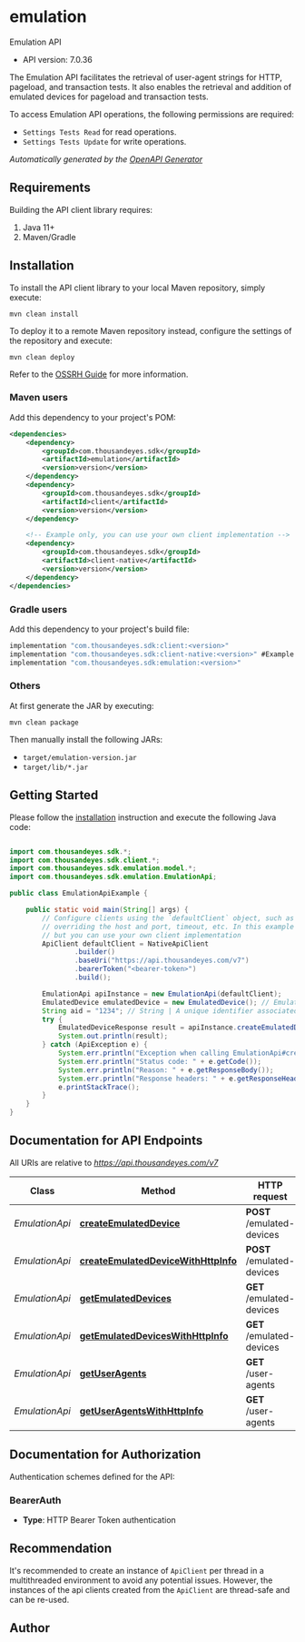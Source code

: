 # emulation

Emulation API

- API version: 7.0.36

The Emulation API facilitates the retrieval of user-agent strings for HTTP, pageload, and transaction tests. It also enables the retrieval and addition of emulated devices for pageload and transaction tests.

To access Emulation API operations, the following permissions are required:

* `Settings Tests Read` for read operations.
* `Settings Tests Update` for write operations.



*Automatically generated by the [OpenAPI Generator](https://openapi-generator.tech)*

## Requirements

Building the API client library requires:

1. Java 11+
2. Maven/Gradle

## Installation

To install the API client library to your local Maven repository, simply execute:

```shell
mvn clean install
```

To deploy it to a remote Maven repository instead, configure the settings of the repository and execute:

```shell
mvn clean deploy
```

Refer to the [OSSRH Guide](http://central.sonatype.org/pages/ossrh-guide.html) for more information.

### Maven users

Add this dependency to your project's POM:

```xml
<dependencies>
    <dependency>
        <groupId>com.thousandeyes.sdk</groupId>
        <artifactId>emulation</artifactId>
        <version>version</version>
    </dependency>
    <dependency>
        <groupId>com.thousandeyes.sdk</groupId>
        <artifactId>client</artifactId>
        <version>version</version>
    </dependency>

    <!-- Example only, you can use your own client implementation -->
    <dependency>
        <groupId>com.thousandeyes.sdk</groupId>
        <artifactId>client-native</artifactId>
        <version>version</version>
    </dependency>
</dependencies>

```

### Gradle users

Add this dependency to your project's build file:

```groovy
implementation "com.thousandeyes.sdk:client:<version>"
implementation "com.thousandeyes.sdk:client-native:<version>" #Example only, you can use your own client implementation
implementation "com.thousandeyes.sdk:emulation:<version>"
```

### Others

At first generate the JAR by executing:

```shell
mvn clean package
```

Then manually install the following JARs:

- `target/emulation-version.jar`
- `target/lib/*.jar`

## Getting Started

Please follow the [installation](#installation) instruction and execute the following Java code:

```java

import com.thousandeyes.sdk.*;
import com.thousandeyes.sdk.client.*;
import com.thousandeyes.sdk.emulation.model.*;
import com.thousandeyes.sdk.emulation.EmulationApi;

public class EmulationApiExample {

    public static void main(String[] args) {
        // Configure clients using the `defaultClient` object, such as
        // overriding the host and port, timeout, etc. In this example we are using the NativeApiClient
        // but you can use your own client implementation
        ApiClient defaultClient = NativeApiClient
                .builder()
                .baseUri("https://api.thousandeyes.com/v7")
                .bearerToken("<bearer-token>")
                .build();

        EmulationApi apiInstance = new EmulationApi(defaultClient);
        EmulatedDevice emulatedDevice = new EmulatedDevice(); // EmulatedDevice | 
        String aid = "1234"; // String | A unique identifier associated with your account group. You can retrieve your `AccountGroupId` from the `/account-groups` endpoint. Note that you must be assigned to the target account group. Specifying this parameter without being assigned to the target account group will result in an error response.
        try {
            EmulatedDeviceResponse result = apiInstance.createEmulatedDevice(emulatedDevice, aid);
            System.out.println(result);
        } catch (ApiException e) {
            System.err.println("Exception when calling EmulationApi#createEmulatedDevice");
            System.err.println("Status code: " + e.getCode());
            System.err.println("Reason: " + e.getResponseBody());
            System.err.println("Response headers: " + e.getResponseHeaders());
            e.printStackTrace();
        }
    }
}

```

## Documentation for API Endpoints

All URIs are relative to *https://api.thousandeyes.com/v7*

Class | Method | HTTP request | Description
------------ | ------------- | ------------- | -------------
*EmulationApi* | [**createEmulatedDevice**](docs/EmulationApi.md#createEmulatedDevice) | **POST** /emulated-devices | Create emulated device
*EmulationApi* | [**createEmulatedDeviceWithHttpInfo**](docs/EmulationApi.md#createEmulatedDeviceWithHttpInfo) | **POST** /emulated-devices | Create emulated device
*EmulationApi* | [**getEmulatedDevices**](docs/EmulationApi.md#getEmulatedDevices) | **GET** /emulated-devices | List emulated devices
*EmulationApi* | [**getEmulatedDevicesWithHttpInfo**](docs/EmulationApi.md#getEmulatedDevicesWithHttpInfo) | **GET** /emulated-devices | List emulated devices
*EmulationApi* | [**getUserAgents**](docs/EmulationApi.md#getUserAgents) | **GET** /user-agents | List user-agents
*EmulationApi* | [**getUserAgentsWithHttpInfo**](docs/EmulationApi.md#getUserAgentsWithHttpInfo) | **GET** /user-agents | List user-agents


<a id="documentation-for-authorization"></a>
## Documentation for Authorization


Authentication schemes defined for the API:
<a id="BearerAuth"></a>
### BearerAuth


- **Type**: HTTP Bearer Token authentication


## Recommendation

It's recommended to create an instance of `ApiClient` per thread in a multithreaded environment to avoid any potential issues.
However, the instances of the api clients created from the `ApiClient` are thread-safe and can be re-used.

## Author



